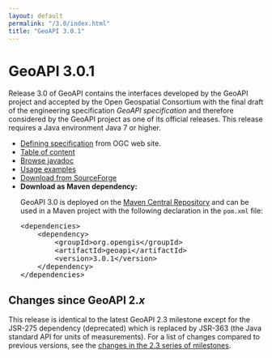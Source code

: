 ```yaml
---
layout: default
permalink: "/3.0/index.html"
title: "GeoAPI 3.0.1"
---
```

<h1>GeoAPI 3.0.1</h1>

<p>
  Release 3.0 of GeoAPI contains the interfaces developed by the GeoAPI project and accepted
  by the Open Geospatial Consortium with the final draft of the engineering specification
  <cite>GeoAPI specification</cite> and therefore considered by the GeoAPI project as one of its official releases.
  This release requires a Java environment Java 7 or higher.
</p>

<ul class="list-disc ml-4">
  <li class="my-1 text-justify"><a class="externalLink" href="https://www.opengeospatial.org/standards/geoapi">Defining specification</a> from OGC web site.</li>
  <li class="my-1 text-justify"><a href="javadoc/content.html">Table of content</a></li>
  <li class="my-1 text-justify"><a href="javadoc/index.html">Browse javadoc</a></li>
  <li class="my-1 text-justify"><a href="../java/examples/index.html">Usage examples</a></li>
  <li class="my-1 text-justify"><a class="externalLink" href="https://sourceforge.net/projects/geoapi/files/GeoAPI-3_0_1.zip/download">Download from SourceForge</a></li>
  <li class="my-1 text-justify"><b>Download as Maven dependency:</b>
<p>
  GeoAPI 3.0 is deployed on the <a class="externalLink" href="https://search.maven.org/">Maven Central Repository</a>
  and can be used in a Maven project with the following declaration in the <code>pom.xml</code> file:
</p>
<pre>&lt;dependencies&gt;
    &lt;dependency&gt;
        &lt;groupId&gt;org.opengis&lt;/groupId&gt;
        &lt;artifactId&gt;geoapi&lt;/artifactId&gt;
        &lt;version&gt;3.0.1&lt;/version&gt;
    &lt;/dependency&gt;
&lt;/dependencies&gt;</pre>
  </li>
</ul>

<h2>Changes since GeoAPI 2.<var>x</var></h2>

<p>
  This release is identical to the latest GeoAPI 2.3 milestone except for the JSR-275 dependency (deprecated)
  which is replaced by JSR-363 (the Java standard API for units of measurements).
  For a list of changes compared to previous versions, see the <a href="{{ '/archives/2.3/index.html' | relative_url }}">changes in the 2.3 series of milestones</a>.
</p>

